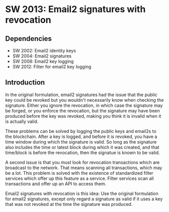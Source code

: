 SW 2013: Email2 signatures with revocation
==========================================

Dependencies
------------
* SW 2002: Email2 identity keys
* SW 2004: Email2 signatures
* SW 2008: Email2 key logging
* SW 2012: Filter for email2 key logging

Introduction
------------

In the original formulation, email2 signatures had the issue that the public
key could be revoked but you wouldn't necessarily know when checking the
signature. Either you ignore the revocation, in which case the signature may be
forged, or you enforce the revocation, but the signature may have been produced
before the key was revoked, making you think it is invalid when it is actually
valid.

These problems can be solved by logging the public keys and email2s to the
blockchain. After a key is logged, and before it is revoked, you have a time
window during which the signature is valid. So long as the signature also
includes the time or latest block during which it was created, and that
time/block is before the revocation, then the signatue is known to be valid.

A second issue is that you must look for revocation transactions which are
broadcast to the network. That means scanning all transactions, which may be a
lot. This problem is solved with the existence of standardized filter services
which offer up this feature as a service. Filter services scan all transactions
and offer up an API to access them.

Email2 signatures with revocation is this idea: Use the original formulation
for email2 signatures, except only regard a signature as valid if it uses a key
that was not revoked at the time the signature was produced.